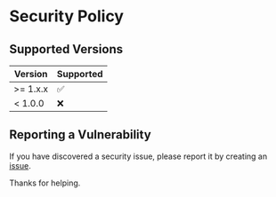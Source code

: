 # Security Policy

## Supported Versions

| Version  | Supported          |
|----------| ------------------ |
| >= 1.x.x | :white_check_mark: |
| < 1.0.0  | :x:                |

## Reporting a Vulnerability

If you have discovered a security issue, please report it by creating an [issue](https://github.com/webdiscus/flaget/issues).

Thanks for helping.